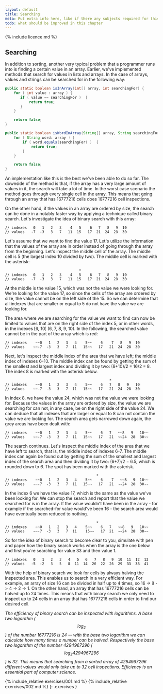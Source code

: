 ```yaml
---
layout: default
title: Searching
meta: Put extra info here, like if there any subjects required for this subject
todo: what should be improved in this chapter
---
```

{% include licence.md %}

## Searching

In addition to sorting, another very typical problem that a programmer runs into is finding a certain value in an array. Earlier, we've implemented methods that search for values in lists and arrays. In the case of arrays, values and strings can be searched for in the following way:

```java
public static boolean isInArray(int[] array, int searchingFor) {
    for ( int value : array ) {
       if ( value == searchingFor )  {
           return true;
       }
    }

    return false;
}

public static boolean isWordInArray(String[] array, String searchingFor) {
    for ( String word: array ) {
        if ( word.equals(searchingFor) )  {
            return true;
        }
    }

    return false;
}
```

An implementation like this is the best we've been able to do so far. The downside of the method is that, if the array has a very large amount of values in it, the search will take a lot of time. In the worst case scenario the method goes through every single cell in the array. This means that going through an array that has 16777216 cells does 16777216 cell inspections.

On the other hand, if the values in an array are ordered by size, the search can be done in a notably faster way by applying a technique called binary search. Let's investigate the idea of binary search with this array:

```output
// indexes   0   1   2   3    4   5    6   7   8   9  10
// values   -7  -3   3   7   11  15   17  21  24  28  30
```

Let's assume that we want to find the value 17. Let's utilize the information that the values of the array are in order instead of going through the array from the beginning. Let's inspect the middle cell of the array. The middle cell is 5 (the largest index 10 divided by two). The middle cell is marked with the asterisk:

```output
                                  *
// indexes   0   1   2   3    4   5    6   7   8   9  10
// values   -7  -3   3   7   11  15   17  21  24  28  30
```

At the middle is the value 15, which was not the value we were looking for. We're looking for the value 17, so since the cells of the array are ordered by size, the value cannot be on the left side of the 15. So we can determine that all indexes that are smaller or equal to 5 do not have the value we are looking for.

The area where we are searching for the value we want to find can now be limited to values that are on the right side of the index 5, or in other words, in the indexes [6, 10] (6, 7, 8, 9, 10). In the following, the searched value cannot be in the part of the array which is red:

```output
// indexes    ~~0   1   2   3   4    5~~    6    7   8   9  10
// values    ~~-7  -3   3   7  11   15~~   17   21  24  28  30
```

Next, let's inspect the middle index of the area that we have left; the middle index of indexes 6-10. The middle index can be found by getting the sum of the smallest and largest index and dividing it by two: (6+10)/2 = 16/2 = 8. The index 8 is marked with the asterisk below.

```output
                                                *
// indexes    ~~0   1   2   3   4    5~~    6   7   8   9   10
// values    ~~-7  -3   3   7  11   15~~   17   21  24  28  30
```

In index 8, we have the value 24, which was not the value we were looking for. Because the values in the array are ordered by size, the value we are searching for can not, in any case, be on the right side of the value 24. We can deduce that all indexes that are larger or equal to 8 can not contain the value we are looking for. The search area gets narrowed down again, the grey areas have been dealt with:

```output
// indexes    ~~0   1   2   3   4    5~~    6   7   ~~8   9   10~~
// values    ~~-7  -3   3   7  11   15~~   17   21  ~~24  28  30~~
```

The search continues. Let's inspect the middle index of the area that we have left to search, that is, the middle index of indexes 6-7. The middle index can again be found out by getting the sum of the smallest and largest index of the search area and then dividing it by two: (6+7)/2 = 6.5, which is rounded down to 6. The spot has been marked with the asterisk.

```output
                                          *
// indexes    ~~0   1   2   3   4    5~~    6    7   ~~8   9  10~~
// values    ~~-7  -3   3   7  11   15~~   17   21  ~~24  28  30~~
```

In the index 6 we have the value 17, which is the same as the value we've been looking for. We can stop the search and report that the value we searched for is in the array. If the value wouldn't have been in the array - for example if the searched-for value would've been 16 - the search area would have eventually been reduced to nothing.

```output
                                          *
// indexes    ~~0   1   2   3   4    5~~    6   7   ~~8   9   10~~
// values    ~~-7  -3   3   7  11    15~~   17  21  ~~24  28  30~~
```

So for the idea of binary search to become clear to you, simulate with pen and paper how the binary search works when the array is the one below and first you're searching for value 33 and then value 1.

```output
// indexes   0   1   2   3   4   5   6   7   8   9  10  11  12  13
// values   -5  -2   3   5   8  11  14  20  22  26  29  33  38  41
```

With the help of binary search we look for cells by always halving the inspected area. This enables us to search in a very efficient way. For example, an array of size 16 can be divided in half up to 4 times, so 16 -> 8 -> 4 -> 2 -> 1. On the other hand, an array that has 16777216 cells can be halved up to 24 times. This means that with binary search we only need to inspect up to 24 cells in an array that has 16777216 cells in order to find our desired cell.

*The efficiency of binary search can be inspected with logarithms. A base two logarithm ($$log_2$$) of the number 16777216 is 24 -- with the base two logarithm we can calculate how many times a number can be halved. Respectively the base two logarithm of the number 4294967296 ($$log_2 4294967296$$) is 32. This means that searching from a sorted array of 4294967296 different values would only take up to 32 cell inspections. Efficiency is an essential part of computer science.*

{% include_relative exercises/001.md %}
{% include_relative exercises/002.md %}
{: .exercises }
